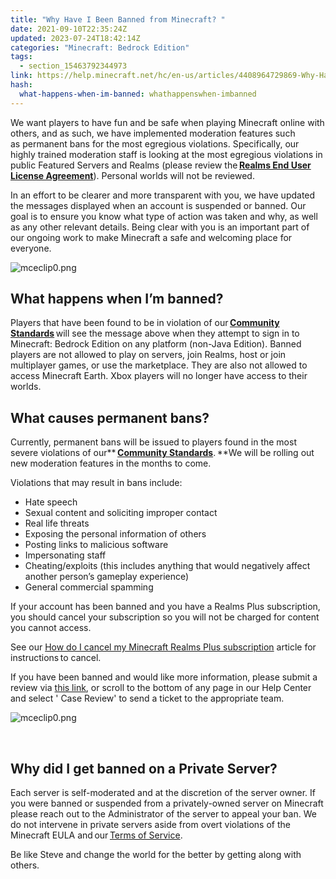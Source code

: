 ```yaml
---
title: "Why Have I Been Banned from Minecraft? "
date: 2021-09-10T22:35:24Z
updated: 2023-07-24T18:42:14Z
categories: "Minecraft: Bedrock Edition"
tags:
  - section_15463792344973
link: https://help.minecraft.net/hc/en-us/articles/4408964729869-Why-Have-I-Been-Banned-from-Minecraft
hash:
  what-happens-when-im-banned: whathappenswhen-imbanned
---
```


We want players to have fun and be safe when playing Minecraft online with others, and as such, we have implemented moderation features such as permanent bans for the most egregious violations. Specifically, our highly trained moderation staff is looking at the most egregious violations in public Featured Servers and Realms (please review the [**Realms End User License Agreement**](https://www.minecraft.net/en-us/realms/terms)). Personal worlds will not be reviewed. 

In an effort to be clearer and more transparent with you, we have updated the messages displayed when an account is suspended or banned. Our goal is to ensure you know what type of action was taken and why, as well as any other relevant details. Being clear with you is an important part of our ongoing work to make Minecraft a safe and welcoming place for everyone.

![mceclip0.png](https://minecrafthelp.zendesk.com/hc/article_attachments/4408969147405)

## What happens when I’m banned? 

Players that have been found to be in violation of our [**Community Standards**](https://www.minecraft.net/en-us/community-standards) will see the message above when they attempt to sign in to Minecraft: Bedrock Edition on any platform (non-Java Edition). Banned players are not allowed to play on servers, join Realms, host or join multiplayer games, or use the marketplace. They are also not allowed to access Minecraft Earth. Xbox players will no longer have access to their worlds.

## What causes permanent bans? 

Currently, permanent bans will be issued to players found in the most severe violations of our** **[**Community Standards**](https://www.minecraft.net/en-us/community-standards)**. **We will be rolling out new moderation features in the months to come.

Violations that may result in bans include:

- Hate speech
- Sexual content and soliciting improper contact
- Real life threats
- Exposing the personal information of others
- Posting links to malicious software
- Impersonating staff
- Cheating/exploits (this includes anything that would negatively affect another person’s gameplay experience)
- General commercial spamming

If your account has been banned and you have a Realms Plus subscription, you should cancel your subscription so you will not be charged for content you cannot access.

See our [How do I cancel my Minecraft Realms Plus subscription](../Realms-Troubleshooting-and-Billing/How-Do-I-Renew-an-Expired-Minecraft-Bedrock-Edition-Realm-Subscription.md#h_01FGCVE88JFXE24WPYJJHZGQ9W) article for instructions to cancel.

If you have been banned and would like more information, please submit a review via [this link](https://help.minecraft.net/hc/en-us/requests/new?ticket_form_id=360003469452), or scroll to the bottom of any page in our Help Center and select ' Case Review' to send a ticket to the appropriate team.  

![mceclip0.png](https://minecrafthelp.zendesk.com/hc/article_attachments/4415297273997)

 

## Why did I get banned on a Private Server?

Each server is self-moderated and at the discretion of the server owner. If you were banned or suspended from a privately-owned server on Minecraft please reach out to the Administrator of the server to appeal your ban. We do not intervene in private servers aside from overt violations of the Minecraft EULA and our [Terms of Service](https://account.mojang.com/documents/minecraft_eula). 

Be like Steve and change the world for the better by getting along with others.
